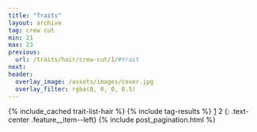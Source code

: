 ```yaml
---
title: "Traits"
layout: archive
tag: crew cut
min: 21
max: 23
previous:
  url: /traits/hair/crew-cut/1/#trait
next:
header:
  overlay_image: /assets/images/cover.jpg
  overlay_filter: rgba(0, 0, 0, 0.5)
---
```

{% include_cached trait-list-hair %}
{% include tag-results %}
[1](/traits/hair/crew-cut/1/#trait) 2 
{: .text-center .feature__item--left}
{% include post_pagination.html %}
